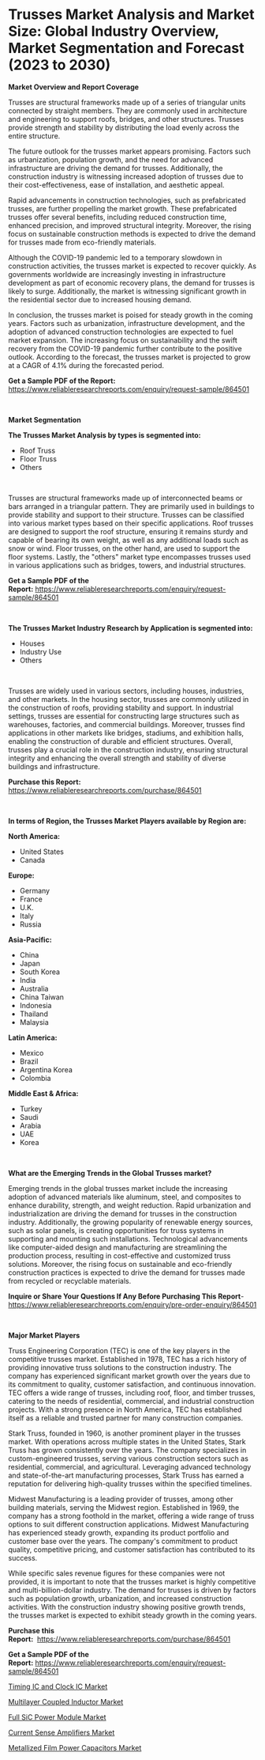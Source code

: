 <p><h1>Trusses Market Analysis and Market Size: Global Industry Overview, Market Segmentation and Forecast (2023 to 2030)</h1></p><p><strong>Market Overview and Report Coverage</strong></p>
<p><p>Trusses are structural frameworks made up of a series of triangular units connected by straight members. They are commonly used in architecture and engineering to support roofs, bridges, and other structures. Trusses provide strength and stability by distributing the load evenly across the entire structure.</p><p>The future outlook for the trusses market appears promising. Factors such as urbanization, population growth, and the need for advanced infrastructure are driving the demand for trusses. Additionally, the construction industry is witnessing increased adoption of trusses due to their cost-effectiveness, ease of installation, and aesthetic appeal.</p><p>Rapid advancements in construction technologies, such as prefabricated trusses, are further propelling the market growth. These prefabricated trusses offer several benefits, including reduced construction time, enhanced precision, and improved structural integrity. Moreover, the rising focus on sustainable construction methods is expected to drive the demand for trusses made from eco-friendly materials.</p><p>Although the COVID-19 pandemic led to a temporary slowdown in construction activities, the trusses market is expected to recover quickly. As governments worldwide are increasingly investing in infrastructure development as part of economic recovery plans, the demand for trusses is likely to surge. Additionally, the market is witnessing significant growth in the residential sector due to increased housing demand.</p><p>In conclusion, the trusses market is poised for steady growth in the coming years. Factors such as urbanization, infrastructure development, and the adoption of advanced construction technologies are expected to fuel market expansion. The increasing focus on sustainability and the swift recovery from the COVID-19 pandemic further contribute to the positive outlook. According to the forecast, the trusses market is projected to grow at a CAGR of 4.1% during the forecasted period.</p></p>
<p><strong>Get a Sample PDF of the Report:</strong> <a href="https://www.reliableresearchreports.com/enquiry/request-sample/864501">https://www.reliableresearchreports.com/enquiry/request-sample/864501</a></p>
<p>&nbsp;</p>
<p><strong>Market Segmentation</strong></p>
<p><strong>The Trusses Market Analysis by types is segmented into:</strong></p>
<p><ul><li>Roof Truss</li><li>Floor Truss</li><li>Others</li></ul></p>
<p>&nbsp;</p>
<p><p>Trusses are structural frameworks made up of interconnected beams or bars arranged in a triangular pattern. They are primarily used in buildings to provide stability and support to their structure. Trusses can be classified into various market types based on their specific applications. Roof trusses are designed to support the roof structure, ensuring it remains sturdy and capable of bearing its own weight, as well as any additional loads such as snow or wind. Floor trusses, on the other hand, are used to support the floor systems. Lastly, the "others" market type encompasses trusses used in various applications such as bridges, towers, and industrial structures.</p></p>
<p><strong>Get a Sample PDF of the Report:</strong>&nbsp;<a href="https://www.reliableresearchreports.com/enquiry/request-sample/864501">https://www.reliableresearchreports.com/enquiry/request-sample/864501</a></p>
<p>&nbsp;</p>
<p><strong>The Trusses Market Industry Research by Application is segmented into:</strong></p>
<p><ul><li>Houses</li><li>Industry Use</li><li>Others</li></ul></p>
<p>&nbsp;</p>
<p><p>Trusses are widely used in various sectors, including houses, industries, and other markets. In the housing sector, trusses are commonly utilized in the construction of roofs, providing stability and support. In industrial settings, trusses are essential for constructing large structures such as warehouses, factories, and commercial buildings. Moreover, trusses find applications in other markets like bridges, stadiums, and exhibition halls, enabling the construction of durable and efficient structures. Overall, trusses play a crucial role in the construction industry, ensuring structural integrity and enhancing the overall strength and stability of diverse buildings and infrastructure.</p></p>
<p><strong>Purchase this Report:</strong>&nbsp; <a href="https://www.reliableresearchreports.com/purchase/864501">https://www.reliableresearchreports.com/purchase/864501</a></p>
<p>&nbsp;</p>
<p><strong>In terms of Region, the Trusses Market Players available by Region are:</strong></p>
<p>
    <p> <strong> North America: </strong>
        <ul>
            <li>United States</li>
            <li>Canada</li>
        </ul>
        </p> 
    <p> <strong> Europe: </strong>
        <ul>
            <li>Germany</li>
            <li>France</li>
            <li>U.K.</li>
            <li>Italy</li>
            <li>Russia</li>
        </ul>
        </p> 
    <p> <strong> Asia-Pacific: </strong>
        <ul>
            <li>China</li>
            <li>Japan</li>
            <li>South Korea</li>
            <li>India</li>
            <li>Australia</li>
            <li>China Taiwan</li>
            <li>Indonesia</li>
            <li>Thailand</li>
            <li>Malaysia</li>
        </ul>
        </p> 
    <p> <strong> Latin America: </strong>
        <ul>
            <li>Mexico</li>
            <li>Brazil</li>
            <li>Argentina Korea</li>
            <li>Colombia</li>
        </ul>
        </p> 
    <p> <strong> Middle East & Africa: </strong>
        <ul>
            <li>Turkey</li>
            <li>Saudi</li>
            <li>Arabia</li>
            <li>UAE</li>
            <li>Korea</li>
        </ul>
    </p>
    </p>
<p>&nbsp;</p>
<p><strong>What are the Emerging Trends in the Global Trusses market?</strong></p>
<p><p>Emerging trends in the global trusses market include the increasing adoption of advanced materials like aluminum, steel, and composites to enhance durability, strength, and weight reduction. Rapid urbanization and industrialization are driving the demand for trusses in the construction industry. Additionally, the growing popularity of renewable energy sources, such as solar panels, is creating opportunities for truss systems in supporting and mounting such installations. Technological advancements like computer-aided design and manufacturing are streamlining the production process, resulting in cost-effective and customized truss solutions. Moreover, the rising focus on sustainable and eco-friendly construction practices is expected to drive the demand for trusses made from recycled or recyclable materials.</p></p>
<p><strong>Inquire or Share Your Questions If Any Before Purchasing This Report</strong>- <a href="https://www.reliableresearchreports.com/enquiry/pre-order-enquiry/864501">https://www.reliableresearchreports.com/enquiry/pre-order-enquiry/864501</a></p>
<p>&nbsp;</p>
<p><strong>Major Market Players</strong></p>
<p><p>Truss Engineering Corporation (TEC) is one of the key players in the competitive trusses market. Established in 1978, TEC has a rich history of providing innovative truss solutions to the construction industry. The company has experienced significant market growth over the years due to its commitment to quality, customer satisfaction, and continuous innovation. TEC offers a wide range of trusses, including roof, floor, and timber trusses, catering to the needs of residential, commercial, and industrial construction projects. With a strong presence in North America, TEC has established itself as a reliable and trusted partner for many construction companies.</p><p>Stark Truss, founded in 1960, is another prominent player in the trusses market. With operations across multiple states in the United States, Stark Truss has grown consistently over the years. The company specializes in custom-engineered trusses, serving various construction sectors such as residential, commercial, and agricultural. Leveraging advanced technology and state-of-the-art manufacturing processes, Stark Truss has earned a reputation for delivering high-quality trusses within the specified timelines.</p><p>Midwest Manufacturing is a leading provider of trusses, among other building materials, serving the Midwest region. Established in 1969, the company has a strong foothold in the market, offering a wide range of truss options to suit different construction applications. Midwest Manufacturing has experienced steady growth, expanding its product portfolio and customer base over the years. The company's commitment to product quality, competitive pricing, and customer satisfaction has contributed to its success.</p><p>While specific sales revenue figures for these companies were not provided, it is important to note that the trusses market is highly competitive and multi-billion-dollar industry. The demand for trusses is driven by factors such as population growth, urbanization, and increased construction activities. With the construction industry showing positive growth trends, the trusses market is expected to exhibit steady growth in the coming years.</p></p>
<p><strong>Purchase this Report:</strong>&nbsp;&nbsp;<a href="https://www.reliableresearchreports.com/purchase/864501">https://www.reliableresearchreports.com/purchase/864501</a></p>
<p></p>
<p><strong>Get a Sample PDF of the Report:</strong>&nbsp;<a href="https://www.reliableresearchreports.com/enquiry/request-sample/864501">https://www.reliableresearchreports.com/enquiry/request-sample/864501</a></p>
<p><p><a href="https://medium.com/@keygreen5469/analyzing-timing-ic-and-clock-ic-market-global-industry-perspective-and-forecast-2023-to-2030-8538504c638b">Timing IC and Clock IC Market</a></p><p><a href="https://medium.com/@jacks0866979/multilayer-coupled-inductor-market-furnishes-information-on-market-share-market-trends-and-market-9f341f67829a">Multilayer Coupled Inductor Market</a></p><p><a href="https://medium.com/@peatebilly85475/full-sic-power-module-market-trends-and-market-analysis-forecasted-for-period-2023-2030-d41b3fc5deda">Full SiC Power Module Market</a></p><p><a href="https://medium.com/@rombilly2345/current-sense-amplifiers-market-competitive-analysis-market-trends-and-forecast-to-2030-1c5ecaf94f25">Current Sense Amplifiers Market</a></p><p><a href="https://medium.com/@pillingbary7584/metallized-film-power-capacitors-market-outlook-industry-overview-and-forecast-2023-to-2030-38e1900c4b49">Metallized Film Power Capacitors Market</a></p></p>